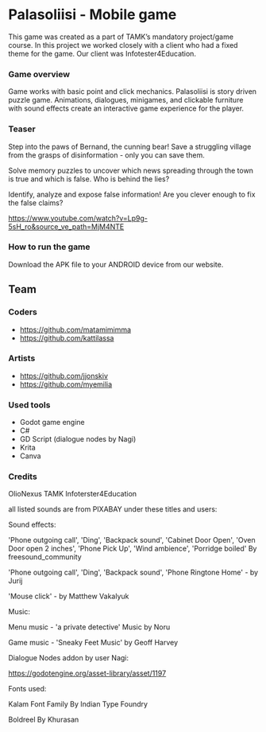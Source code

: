 # Palasoliisi - Mobile game

This game was created as a part of TAMK’s mandatory project/game course. In this project we worked closely with a client who had a fixed theme for the game. Our client was Infotester4Education.

### Game overview

Game works with basic point and click mechanics.
Palasoliisi is story driven puzzle game.
Animations, dialogues, minigames, and clickable furniture with sound effects create an interactive game experience for the player.

### Teaser

Step into the paws of Bernand, the cunning bear! Save a struggling village from the grasps of disinformation - only you can save them.

Solve memory puzzles to uncover which news spreading through the town is true and which is false. Who is behind the lies?

Identify, analyze and expose false information! Are you clever enough to fix the false claims?

https://www.youtube.com/watch?v=Lp9g-5sH_ro&source_ve_path=MjM4NTE

### How to run the game

Download the APK file to your ANDROID device from our website.

## Team

### Coders

- https://github.com/matamimimma
- https://github.com/kattilassa

### Artists

- https://github.com/jjonskiv
- https://github.com/myemilia


### Used tools
- Godot game engine
- C#
- GD Script (dialogue nodes by Nagi)
- Krita
- Canva

### Credits

OlioNexus
TAMK
Infoterster4Education

all listed sounds are from PIXABAY under these titles and users:

Sound effects:

'Phone outgoing call', 'Ding', 'Backpack sound', 'Cabinet Door Open', 'Oven Door open 2 inches', 'Phone Pick Up', 'Wind ambience', 'Porridge boiled' By freesound_community

'Phone outgoing call', 'Ding', 'Backpack sound', 'Phone Ringtone Home' - by Jurij

'Mouse click' - by Matthew Vakalyuk

Music:

Menu music - 'a private detective' Music by Noru

Game music - 'Sneaky Feet Music' by Geoff Harvey

Dialogue Nodes addon by user Nagi:

https://godotengine.org/asset-library/asset/1197

Fonts used:

Kalam Font Family By Indian Type Foundry

Boldreel By Khurasan